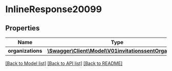 # InlineResponse20099

## Properties
Name | Type | Description | Notes
------------ | ------------- | ------------- | -------------
**organizations** | [**\Swagger\Client\Model\V01invitationssentOrganization**](V01invitationssentOrganization.md) |  | 

[[Back to Model list]](../README.md#documentation-for-models) [[Back to API list]](../README.md#documentation-for-api-endpoints) [[Back to README]](../README.md)



